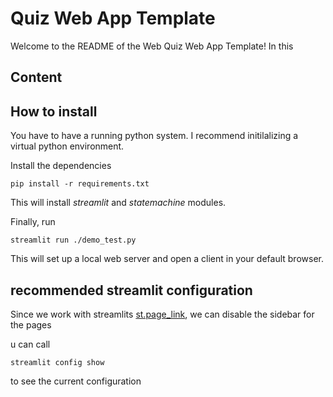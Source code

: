 # Quiz Web App Template

Welcome to the README of the Web Quiz Web App Template! In this  

## Content

## How to install

You have to have a running python system. I recommend initilalizing a virtual python environment.

Install the dependencies

```
pip install -r requirements.txt
```

This will install *streamlit* and *statemachine* modules.

Finally, run
```
streamlit run ./demo_test.py
```
This will set up a local web server and open a client in your default browser.

## recommended streamlit configuration

Since we work with streamlits [st.page_link](https://docs.streamlit.io/develop/api-reference/widgets/st.page_link), we can disable the sidebar for the pages

u can call 
```
streamlit config show
```


to see the current configuration